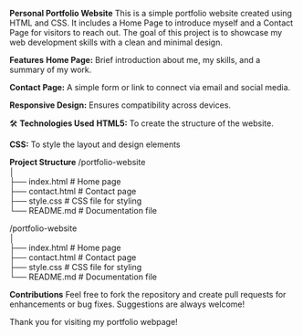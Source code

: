 **Personal Portfolio Website**
This is a simple portfolio website created using HTML and CSS. It includes a Home Page to introduce myself and a Contact Page for visitors to reach out. The goal of this project is to showcase my web development skills with a clean and minimal design.

**Features**
**Home Page:** Brief introduction about me, my skills, and a summary of my work.

**Contact Page:** A simple form or link to connect via email and social media.

**Responsive Design:** Ensures compatibility across devices.

🛠️ **Technologies Used**
**HTML5:** To create the structure of the website.

**CSS:** To style the layout and design elements

**Project Structure**
/portfolio-website  
│  
├── index.html       # Home page  
├── contact.html     # Contact page  
├── style.css        # CSS file for styling  
└── README.md        # Documentation file  

/portfolio-website  
│  
├── index.html       # Home page  
├── contact.html     # Contact page  
├── style.css        # CSS file for styling  
└── README.md        # Documentation file  

**Contributions**
Feel free to fork the repository and create pull requests for enhancements or bug fixes. Suggestions are always welcome!

Thank you for visiting my portfolio webpage!
